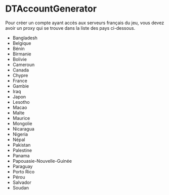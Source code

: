# DTAccountGenerator
Pour créer un compte ayant accès aux serveurs français du jeu, vous 
devez avoir un proxy qui se trouve dans la liste des pays ci-dessous.

- Bangladesh
- Belgique
- Bénin
- Birmanie
- Bolivie
- Cameroun
- Canada
- Chypre
- France
- Gambie
- Iraq
- Japon
- Lesotho
- Macao
- Malte
- Maurice
- Mongolie
- Nicaragua
- Nigeria
- Népal
- Pakistan
- Palestine
- Panama
- Papouasie-Nouvelle-Guinée
- Paraguay
- Porto Rico
- Pérou
- Salvador
- Soudan
